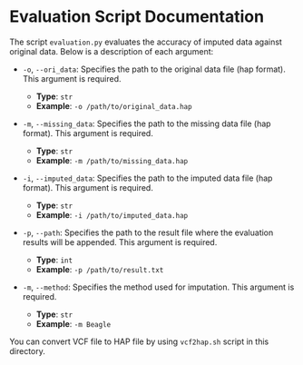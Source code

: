 # Evaluation Script Documentation

The script `evaluation.py` evaluates the accuracy of imputed data against original data. Below is a description of each argument:

- `-o`, `--ori_data`: Specifies the path to the original data file (hap format). This argument is required.
    - **Type**: `str`
    - **Example**: `-o /path/to/original_data.hap`

- `-m`, `--missing_data`: Specifies the path to the missing data file (hap format). This argument is required.
    - **Type**: `str`
    - **Example**: `-m /path/to/missing_data.hap`

- `-i`, `--imputed_data`: Specifies the path to the imputed data file (hap format). This argument is required.
    - **Type**: `str`
    - **Example**: `-i /path/to/imputed_data.hap`

- `-p`, `--path`: Specifies the path to the result file where the evaluation results will be appended. This argument is required.
    - **Type**: `int`
    - **Example**: `-p /path/to/result.txt`

- `-m`, `--method`: Specifies the method used for imputation. This argument is required.
    - **Type**: `str`
    - **Example**: `-m Beagle`

You can convert VCF file to HAP file by using `vcf2hap.sh` script in this directory.